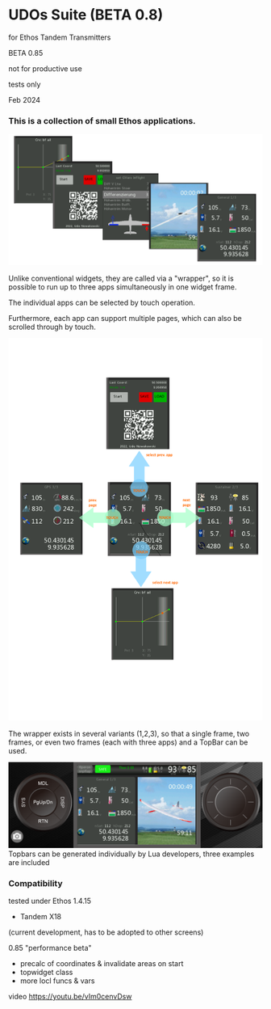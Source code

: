 #                                           UDOs Suite (BETA 0.8)

for Ethos Tandem Transmitters

BETA 0.85

not for productive use

tests only

Feb 2024




### This is a collection of small Ethos applications.




![3in1 title](https://github.com/strgaltdel/Ethos_UDOs_Suite/blob/Beta-0.8/doc/suite.png)



Unlike conventional widgets, they are called via a  "wrapper", so it is possible to run up to three apps simultaneously in one widget frame.



The individual apps can be selected  by touch operation.

Furthermore, each app can support multiple pages, which can also be scrolled through by touch.




![3in1 title](https://github.com/strgaltdel/Ethos_UDOs_Suite/blob/Beta-0.8/doc/nav.png)

The wrapper exists in several variants (1,2,3), so that a single frame, two frames, or even two frames (each with three apps) and a TopBar can be used.




![3in1 title](https://github.com/strgaltdel/Ethos_UDOs_Suite/blob/Beta-0.8/doc/total.png)
Topbars can be generated individually by Lua developers, three examples are included





### Compatibility

tested under Ethos 1.4.15

  * Tandem X18

(current development, has to be adopted to other screens)




0.85 "performance beta"

- precalc of coordinates & invalidate areas on start
- topwidget class
- more locl funcs & vars


  

video
https://youtu.be/vIm0cenvDsw
 
